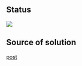 ## Status

![](hhttps://github.com/syang/cache-busting-example/workflows/build.yml/badge.svg)


## Source of solution

[post](https://dev.to/ammartinwala52/clear-cache-on-build-for-react-apps-1k8j)